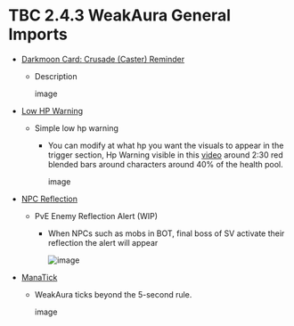 # TBC 2.4.3 WeakAura General Imports

- [Darkmoon Card: Crusade (Caster) Reminder](https://github.com/GitGurky/WeakAura-Strings-Database-2.4.3/blob/main/General/Darkmoon%20Card%3A%20Crusade%20(Caster)%20Reminder)
  - Description

      image

- [Low HP Warning](https://github.com/GitGurky/WeakAura-Strings-Database-2.4.3/blob/main/General/low_hp_warning.txt)
  - Simple low hp warning
    - You can modify at what hp you want the visuals to appear in the trigger section, Hp Warning visible in this [video](https://www.youtube.com/watch?v=KCz9sd2zzGM) around 2:30 red blended bars around characters around 40% of the health pool.

      image

- [NPC Reflection](https://github.com/GitGurky/WeakAura-Strings-Database-2.4.3/blob/main/General/TBC%20WeakAura%20-%20NPC%20Reflection.txt)
  - PvE Enemy Reflection Alert (WIP)
    - When NPCs such as mobs in BOT, final boss of SV activate their reflection the alert will appear

      ![image](https://github.com/GitGurky/WeakAura-Strings-Database-2.4.3/assets/90982783/37d533f5-7bd7-4684-838c-5358d880b11f)

- [ManaTick](https://github.com/GitGurky/WeakAura-Strings-Database-2.4.3/blob/main/General/WA_ManaTick.txt)
  - WeakAura ticks beyond the 5-second rule.

      image
